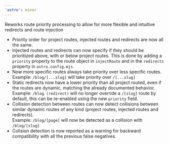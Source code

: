 ```yaml
---
'astro': minor
---
```


Reworks route priority processing to allow for more flexible and intuitive redirects and route injection

- Priority order for project routes, injected routes and redirects are now all the same.
- Injected routes and redirects can now specify if they should be prioritized above,
  with or below project routes. This is done by adding a `priority` property to the route
  object in `injectRoute` and in the `redirects` property in `astro.config.mjs`.
- Now more specific routes always take priority over less specific routes.  
  Example: `/blog/[...slug]` will take priority over `/[...slug]`
- Static redirects now have a lower priority than all project routed, even if the routes are dynamic,
  matching the already documented behavior.  
  Example: `/blog (redirect)` will no longer override a `/[slug]` route by default, this can be re-enabled
  using the new `priority` field. 
- Collision detection between routes can now detect coliisions between similar dynamic routes
  of any kind (project routes, injected routes and redirects).  
  Example: `/blog/[page]` will now be detected as a collision with `/blog/[slug]`
- Colision detection is now reported as a warning for backward compatibility with all the previous false negatives.
